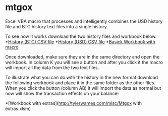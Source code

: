 mtgox
=====

Excel VBA macro that processes and intelligently combines the USD history file and BTC history text files into a single history.

To see how it works download the two history files and workbook below.
*[History (BTC) CSV file](http://tylerwames.com/misc/history_BTC.csv)
*[History (USD) CSV file](http://tylerwames.com/misc/history_BTC.csv)
*[Basick Workbook with macro](http://tylerwames.com/misc/Mtgox.xlsm)

Once downloaded, make sure they are in the same directory and open the workbook.  In column K you will see a button and after you click it the macro will import all the data from the two text files.

To illustrate what you can do with the history in the new format download the following workbook and place it in the same folder as the other files.  When you click the button (column AB) it will import the data as normal but now will show the transaction effects on your balance!

*[Workbook with extras](http://tylerwames.com/misc/Mtgox with extras.xlsm)

